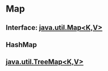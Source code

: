 # Map

## Interface: [java.util.Map<K,V>](https://docs.oracle.com/en/java/javase/17/docs/api/java.base/java/util/Map.html)


## HashMap


## [java.util.TreeMap<K,V>](https://docs.oracle.com/en/java/javase/17/docs/api/java.base/java/util/TreeMap.html)




